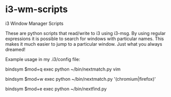 i3-wm-scripts
=============

i3 Window Manager Scripts

These are python scripts that read/write to i3 using i3-msg. By using regular expressions it is possible to 
search for windows with particular names. This makes it much easier to jump to a particular window. Just
what you always dreamed!

Example usage in my .i3/config file:

bindsym $mod+q exec python ~/bin/nextmatch.py vim

bindsym $mod+w exec python ~/bin/nextmatch.py '(chromium|firefox)'

bindsym $mod+e exec python ~/bin/nextfind.py